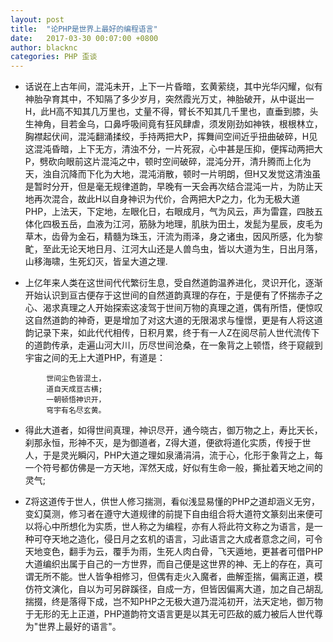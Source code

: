 ```yaml
---
layout: post
title:  "论PHP是世界上最好的编程语言"
date:   2017-03-30 00:07:00 +0800
author: blacknc
categories: PHP 歪谈
---
```


- 话说在上古年间，混沌未开，上下一片昏暗，玄黄萦绕，其中光华闪耀，似有神胎孕育其中，不知隔了多少岁月，突然霞光万丈，神胎破开，从中诞出一H，此H高不知其几万里也，丈量不得，臂长不知其几千里也，直垂到膝，头生神角，目若金乌，口鼻呼吸间竟有狂风肆虐，须发刚劲如神铁，根根林立，胸襟起伏间，混沌翻涌揉绞，手持两把大P，挥舞间空间近乎扭曲破碎，H见这混沌昏暗，上下无方，清浊不分，一片死寂，心中甚是压抑，便挥动两把大P，劈砍向眼前这片混沌之中，顿时空间破碎，混沌分开，清升腾而上化为天，浊自沉降而下化为大地，混沌消散，顿时一片明朗，但H又发觉这清浊虽是暂时分开，但是毫无规律道韵，早晚有一天会再次结合混沌一片，为防止天地再次混合，故此H以自身神识为代价，合两把大P之力，化为无极大道PHP，上法天，下定地，左眼化日，右眼成月，气为风云，声为雷霆，四肢五体化四极五岳，血液为江河，筋脉为地理，肌肤为田土，发髭为星辰，皮毛为草木，齿骨为金石，精髓为珠玉，汗流为雨泽，身之诸虫，因风所感，化为黎甿，至此无论天地日月、江河大山还是人兽鸟虫，皆以大道为生，日出月落，山移海啸，生死幻灭，皆呈大道之理.
	
- 上亿年来人类在这世间代代繁衍生息，受自然道韵温养进化，灵识开化，逐渐开始认识到亘古便存于这世间的自然道韵真理的存在，于是便有了怀揣赤子之心、渴求真理之人开始探索这凌驾于世间万物的真理之道，偶有所悟，便惊叹这自然道韵的神奇，更是增加了对这大道的无限渴求与憧憬，更是有人将这道韵记录下来，如此代代相传，日积月累，终于有一人Z在阅尽前人世代流传下的道韵传承，走遍山河大川，历尽世间沧桑，在一象背之上顿悟，终于窥觎到宇宙之间的无上大道PHP，有道是：
	
```
		世间尘色皆混土，
		道自天成亘古横; 
		一朝顿悟神识开，
		穹宇有名尽玄黄。
```

- 得此大道者，如得世间真理，神识尽开，通今晓古，御万物之上，寿比天长，刹那永恒，形神不灭，是为御道者，Z得大道，便欲将道化实质，传授于世人，于是灵光瞬闪，PHP大道之理如泉涌涓涓，流于心，化形于象背之上，每一个符号都仿佛是一方天地，浑然天成，好似有生命一般，撕扯着天地之间的灵气;

- Z将这道传于世人，供世人修习揣测，看似浅显易懂的PHP之道却涵义无穷，变幻莫测，修习者在遵守大道规律的前提下自由组合将大道符文篆刻出来便可以将心中所想化为实质，世人称之为编程，亦有人将此符文称之为语言，是一种可夺天地之造化，侵日月之玄机的语言，习此语言之大成者意念之间，可令天地变色，翻手为云，覆手为雨，生死人肉白骨，飞天遁地，更甚者可借PHP大道编织出属于自己的一方世界，而自己便是这世界的神、无上的存在，真可谓无所不能。世人皆争相修习，但偶有走火入魔者，曲解歪揣，偏离正道，模仿符文演化，自以为可另辟蹊径，自成一方，但皆因偏离大道，加之自己胡乱揣掇，终是落得下成，岂不知PHP之无极大道乃混沌初开，法天定地，御万物于无形的无上正道，PHP道韵符文语言更是以其无可匹敌的威力被后人世代尊为"世界上最好的语言"。
